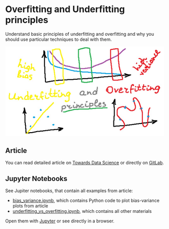 # Overfitting and Underfitting principles

Understand basic principles of underfitting and overfitting and why you should use particular techniques to deal with them.

![preview.jpg](./img/preview.jpg)

## Article

You can read detailed article on [Towards Data Science](https://towardsdatascience.com/overfitting-and-underfitting-principles-ea8964d9c45c) or directly on [GitLab](https://gitlab.com/Winston-90/underfitting_vs_overfitting/-/blob/main/principles.md).

## Jupyter Notebooks

See Jupiter notebooks, that contain all examples from article:
- [bias_variance.ipynb](https://gitlab.com/Winston-90/underfitting_vs_overfitting/-/blob/main/bias_variance.ipynb), which contains Python code to plot bias-variance plots from article
- [underfitting_vs_overfitting.ipynb](https://gitlab.com/Winston-90/underfitting_vs_overfitting/-/blob/main/underfitting_vs_overfitting.ipynb), which contains all other materials

Open them with [Jupyter](https://jupyter.org/) or see directly in a browser.
